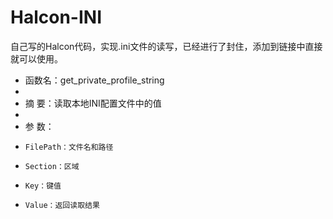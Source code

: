 # Halcon-INI
自己写的Halcon代码，实现.ini文件的读写，已经进行了封住，添加到链接中直接就可以使用。
* 函数名：get_private_profile_string
*
* 摘  要：读取本地INI配置文件中的值
* 
* 参  数：
*     FilePath：文件名和路径
*     Section：区域
*     Key：键值
*     Value：返回读取结果
